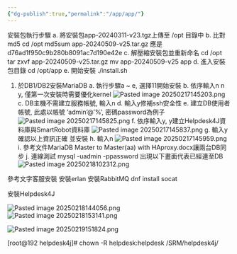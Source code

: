 ```yaml
---
{"dg-publish":true,"permalink":"/app/app/"}
---
```


安裝包執行步驟
a. 將安裝包app-20240311-v23.tgz上傳至 /opt 目錄中
b. 比對md5
	cd /opt
	md5sum app-20240509-v25.tar.gz
	應是d76ad1f950c9b280b8091ac7d190e42e
c. 解壓縮安裝包並重新命名
	cd /opt
	tar zxvf app-20240509-v25.tar.gz
	mv app-20240509-v25 app
d. 進入安裝包目錄
	cd /opt/app
e. 開始安裝
	./install.sh

1. 於DB1/DB2安裝MariaDB
	a. 執行步驟a ~ e, 選擇11開始安裝
	b. 依序輸入n n y, 僅第一次安裝時需要優化kernel
	![Pasted image 20250217145203.png](/img/user/img/Pasted%20image%2020250217145203.png)
	c. DB主機不需建立服務帳號, 輸入n
	d. 輸入y修補ssh安全性
	e. 建立DB使用者帳號, 此處以帳號 ’admin’@’%’, 密碼password為例子
	![Pasted image 20250217145825.png](/img/user/img/Pasted%20image%2020250217145825.png)
	f. 依序輸入y, y建立Helpdesk4J資料庫與SmartRobot資料庫
	![Pasted image 20250217145837.png](/img/user/img/Pasted%20image%2020250217145837.png)
	g. 輸入y確認以上資訊正確 並安裝
	h. 輸入n
	![Pasted image 20250217145959.png](/img/user/img/Pasted%20image%2020250217145959.png)
	i. 參考文件MariaDB Master to Master(aa) with HAproxy.docx讓兩台DB同步
	j. 連線測試
	mysql -uadmin -ppassword
	出現以下畫面代表已經連至DB
	![Pasted image 20250218102312.png](/img/user/img/Pasted%20image%2020250218102312.png)

參考文字客服安裝
安裝erlan
安裝RabbitMQ
dnf install socat

安裝Helpdesk4J

![Pasted image 20250218144056.png](/img/user/img/pasted/Pasted%20image%2020250218144056.png)
![Pasted image 20250218153141.png](/img/user/img/pasted/Pasted%20image%2020250218153141.png)

![Pasted image 20250219151824.png](/img/user/img/pasted/Pasted%20image%2020250219151824.png)

[root@192 helpdesk4j]# chown -R helpdesk:helpdesk /SRM/helpdesk4j/



